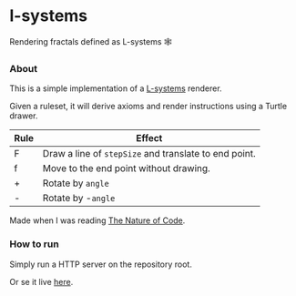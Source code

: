 # l-systems
Rendering fractals defined as L-systems 🕸

### About

This is a simple implementation of a [L-systems](https://en.wikipedia.org/wiki/L-system) renderer.

Given a ruleset, it will derive axioms and render instructions using a Turtle drawer.

| Rule | Effect                                                |
|------|-------------------------------------------------------|
| F    | Draw a line of `stepSize` and translate to end point. |
| f    | Move to the end point without drawing.                |
| +    | Rotate by `angle`                                     |
| -    | Rotate by -`angle`                                    |

Made when I was reading [The Nature of Code](https://natureofcode.com/).

### How to run

Simply run a HTTP server on the repository root.

Or se it live [here](https://dmrib.github.io/l-systems/).
